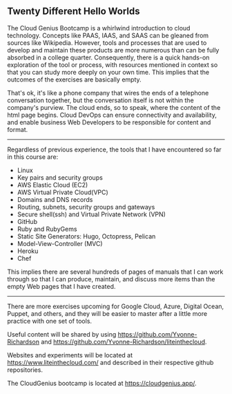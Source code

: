 ## Twenty Different Hello Worlds

The Cloud Genius Bootcamp is a whirlwind introduction to cloud technology. Concepts like PAAS, IAAS, and SAAS can be gleaned from sources like Wikipedia.  However, tools and processes that are used to develop and maintain these products are more numerous than can be fully absorbed in a college quarter.  Consequently, there is a quick hands-on exploration of the tool or process, with resources mentioned in context so that you can study more deeply on your own time.  This implies that the outcomes of the exercises are basically empty. 

That's ok, it's like a phone company that wires the ends of a telephone conversation together, but the conversation itself is not within the company's purview. The cloud ends, so to speak, where the content of the html page begins. Cloud DevOps can ensure connectivity and availability, and enable business Web Developers to be responsible for content and format.

---

Regardless of previous experience, the tools that I have encountered so far in this course are:
- Linux 
- Key pairs and security groups
- AWS Elastic Cloud (EC2)
- AWS Virtual Private Cloud(VPC)
- Domains and DNS records
- Routing, subnets, security groups and gateways
- Secure shell(ssh) and Virtual Private Network (VPN)
- GitHub
- Ruby and RubyGems
- Static Site Generators: Hugo, Octopress, Pelican
- Model-View-Controller (MVC)
- Heroku
- Chef

This implies there are several hundreds of pages of manuals that I can work through so that I can produce, maintain, and discuss more items than the empty Web pages that I have created. 

---

There are more exercises upcoming for Google Cloud, Azure, Digital Ocean, Puppet, and others, and they will be easier to master after a little more practice with one set of tools.

Useful content will be shared by using https://github.com/Yvonne-Richardson and https://github.com/Yvonne-Richardson/liteinthecloud.

Websites and experiments will be located at https://www.liteinthecloud.com/ and described in their respective github repositories.


The CloudGenius bootcamp is located at https://cloudgenius.app/.
